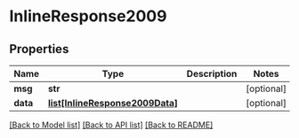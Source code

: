 # InlineResponse2009

## Properties
Name | Type | Description | Notes
------------ | ------------- | ------------- | -------------
**msg** | **str** |  | [optional] 
**data** | [**list[InlineResponse2009Data]**](InlineResponse2009Data.md) |  | [optional] 

[[Back to Model list]](../README.md#documentation-for-models) [[Back to API list]](../README.md#documentation-for-api-endpoints) [[Back to README]](../README.md)


